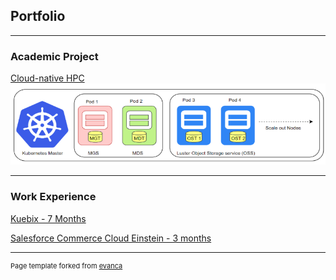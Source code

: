 ## Portfolio

---

### Academic Project 

[Cloud-native HPC](https://github.com/BU-NU-CLOUD-F19/Cloud-Native_high-performance_computing)
<img src="images/HPC.png?raw=true"/>

---

### Work Experience

[Kuebix  - 7 Months](/kuebix)


[Salesforce Commerce Cloud Einstein  - 3 months](/sfcce)

---

<p style="font-size:11px">Page template forked from <a href="https://github.com/evanca/quick-portfolio">evanca</a></p>
<!-- Remove above link if you don't want to attibute -->
